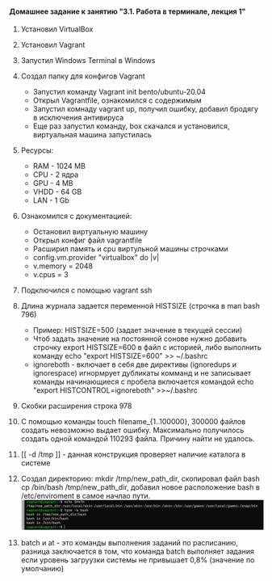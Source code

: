 #### Домашнее задание к занятию "3.1. Работа в терминале, лекция 1"

1. Установил VirtualBox
2. Установил Vagrant 
3. Запустил Windows Terminal в Windows
4. Создал папку для конфигов Vagrant
	* Запустил команду Vagrant init bento/ubuntu-20.04
	* Открыл Vagrantfile, ознакомился с содержимым
	* Запустил комнаду vagrant up, получил ошибку, добавил бродягу в исключения антивируса
	* Еще раз запустил команду, box скачался и установился, виртуальная машина запустилась
5. Ресурсы:
	* RAM - 1024 MB
	* CPU - 2 ядра
	* GPU - 4 MB
	* VHDD - 64 GB
	* LAN - 1 Gb
6. Ознакомился с документацией:
	* Остановил виртуальную машину
	* Открыл конфиг файл vagrantfile
	* Расширил память и cpu виртульной машины строчками 
	* config.vm.provider "virtualbox" do |v|
  	* v.memory = 2048
  	* v.cpus = 3 

7. Подключился с помощью vagrant ssh
8. Длина журнала задается переменной HISTSIZE (строчка в man bash 796)
	* Пример: HISTSIZE=500 (задает значение в текущей сессии) 
	* Чтоб задать значение на постоянной сонове нужно добавить строчку export HISTSIZE=600 в файл с историей, либо выполнить команду echo "export HISTSIZE=600" >> ~/.bashrc
	* ignoreboth - включает в себя две директивы (ignoredups и ignorespace) игнормрует дубликаты комманд и не записывает команды начинающиеся с пробела
	включается командой echo "export HISTCONTROL=ignoreboth" >>~/.bashrc
9. Скобки расширения строка 978
10. С помощью команды touch filename_{1..100000}, 300000 файлов создать невозможно выдает ошибку. Максимально получилось создать одной командой 110293 файла. Причину найти не удалось.
11. [[ -d /tmp ]] - данная конструкция проверяет наличие каталога в системе
12. Создал директорию: mkdir /tmp/new_path_dir, скопировал файл bash cp /bin/bash /tmp/new_path_dir, добавил новое расположение bash в /etc/enviroment в самое начлао пути.
	![screen](img/type_bash.png)
13. batch и at - это команды выполнения заданий по расписанию, разница заключается в том, что команда batch выполняет задания если уровень загруузки системы не привышает 0,8% (значение по умолчанию)    
